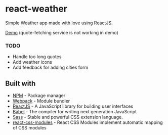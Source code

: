 # react-weather

Simple Weather app made with love using ReactJS.

[Demo](http://www.react-weather.ga) (quote-fetching service is not working in demo)

### TODO
* Handle too long quotes
* Add weather icons
* Add feedback for adding cities form

## Built with

* [NPM](https://www.npmjs.com/) - Package manager
* [Webpack](https://webpack.js.org/) - Module bundler
* [ReactJS](https://reactjs.org/) - A JavaScript library for building user interfaces
* [Babel](https://babeljs.io/) - The compiler for writing next generation JavaScript
* [Sass](https://sass-lang.com/) - Stable and powerful CSS extension language.
* [react-css-modules](https://github.com/gajus/react-css-modules) - React CSS Modules implement automatic mapping of CSS modules